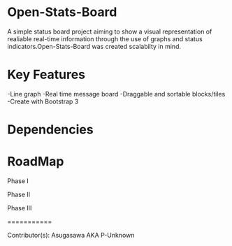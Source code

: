 Open-Stats-Board
===========

A simple status board project aiming to show a visual representation of realiable real-time information through the use of graphs and status indicators.Open-Stats-Board was created scalabilty in mind.

Key Features
===========

-Line graph
-Real time message board
-Draggable and sortable blocks/tiles
-Create with Bootstrap 3



Dependencies
===========



RoadMap
===========

Phase I



Phase II



Phase III




===========


Contributor(s): Asugasawa AKA P-Unknown
